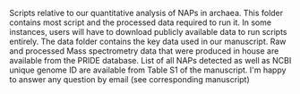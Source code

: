 Scripts relative to our quantitative analysis of NAPs in archaea. This folder contains most script and the processed data required to run it. In some instances, users will have to download publicly available data to run scripts entirely. The data folder contains the key data used in our manuscript. Raw and processed Mass spectrometry data that were produced in house are available from the PRIDE database. List of all NAPs detected as well as NCBI unique genome ID are available from Table S1 of the manuscript. I'm happy to answer any question by email (see corresponding manuscript)

